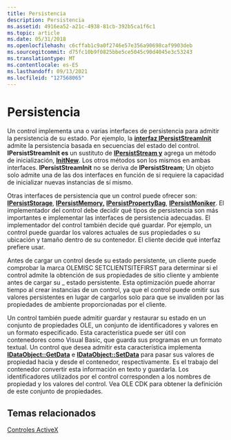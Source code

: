 ```yaml
---
title: Persistencia
description: Persistencia
ms.assetid: 4916ea52-a21c-4938-81cb-392b5ca1f6c1
ms.topic: article
ms.date: 05/31/2018
ms.openlocfilehash: c6cffab1c9a0f2746e57e356a90698caf9903deb
ms.sourcegitcommit: d75fc10b9f0825bbe5ce5045c90d4045e3c53243
ms.translationtype: MT
ms.contentlocale: es-ES
ms.lasthandoff: 09/13/2021
ms.locfileid: "127568065"
---
```

# <a name="persistence"></a>Persistencia

Un control implementa una o varias interfaces de persistencia para admitir la persistencia de su estado. Por ejemplo, la [**interfaz IPersistStreamInit**](/windows/desktop/api/OCIdl/nn-ocidl-ipersiststreaminit) admite la persistencia basada en secuencias del estado del control. **IPersistStreamInit es** un sustituto de [**IPersistStream y**](/windows/desktop/api/ObjIdl/nn-objidl-ipersiststream) agrega un método de inicialización, [**InitNew**](/windows/desktop/api/OCIdl/nf-ocidl-ipersiststreaminit-initnew). Los otros métodos son los mismos en ambas interfaces. **IPersistStreamInit** no se deriva de **IPersistStream**; Un objeto solo admite una de las dos interfaces en función de si requiere la capacidad de inicializar nuevas instancias de sí mismo.

Otras interfaces de persistencia que un control puede ofrecer son: [**IPersistStorage**](/windows/desktop/api/ObjIdl/nn-objidl-ipersiststorage), [**IPersistMemory,**](/previous-versions/windows/internet-explorer/ie-developer/platform-apis/aa768210(v=vs.85)) [**IPersistPropertyBag**](/windows/win32/api/ocidl/nn-ocidl-ipersistpropertybag), [**IPersistMoniker**](/previous-versions/windows/internet-explorer/ie-developer/platform-apis/ms775042(v=vs.85)). El implementador del control debe decidir qué tipos de persistencia son más importantes e implementar las interfaces de persistencia adecuadas. El implementador del control también decide qué guardar. Por ejemplo, un control puede guardar los valores actuales de sus propiedades o su ubicación y tamaño dentro de su contenedor. El cliente decide qué interfaz prefiere usar.

Antes de cargar un control desde su estado persistente, un cliente puede comprobar la marca OLEMISC SETCLIENTSITEFIRST para determinar si el control admite la obtención de sus propiedades de sitio cliente y ambiente antes de cargar su \_ estado persistente. Esta optimización puede ahorrar tiempo al crear instancias de un control, ya que el control puede omitir sus valores persistentes en lugar de cargarlos solo para que se invaliden por las propiedades de ambiente proporcionadas por el cliente.

Un control también puede admitir guardar y restaurar su estado en un conjunto de propiedades OLE, un conjunto de identificadores y valores en un formato especificado. Esta característica puede ser útil con contenedores como Visual Basic, que guarda sus programas en un formato textual. Un control que desea admitir esta característica implementa [**IDataObject::GetData**](/windows/desktop/api/ObjIdl/nf-objidl-idataobject-getdata) e [**IDataObject::SetData**](/windows/desktop/api/ObjIdl/nf-objidl-idataobject-setdata) para pasar sus valores de propiedad hacia y desde el contenedor, respectivamente. Es el trabajo del contenedor convertir esta información en texto y guardarla. Los identificadores utilizados por el control corresponden a los nombres de propiedad y los valores del control. Vea OLE CDK para obtener la definición de este conjunto de propiedades.

## <a name="related-topics"></a>Temas relacionados

<dl> <dt>

[Controles ActiveX](activex-controls.md)
</dt> </dl>

 

 